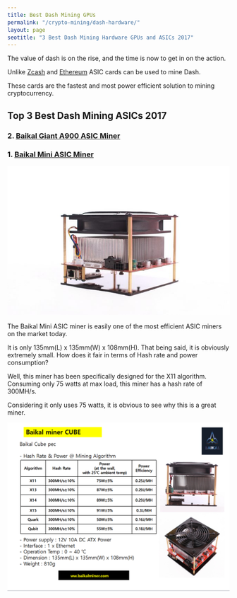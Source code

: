 ```yaml
---
title: Best Dash Mining GPUs    
permalink: "/crypto-mining/dash-hardware/"
layout: page
seotitle: "3 Best Dash Mining Hardware GPUs and ASICs 2017" 
---
```


The value of dash is on the rise, and the time is now to get in on the action. 

Unlike [Zcash](https://z.cash/) and [Ethereum](https://ethereum.org/) ASIC cards can be used to mine Dash. 

These cards are the fastest and most power efficient solution to mining cryptocurrency. 

## Top 3 Best Dash Mining ASICs 2017

### 2. [Baikal Giant A900 ASIC Miner](http://rover.ebay.com/rover/1/711-53200-19255-0/1?icep_ff3=10&pub=5575177097&toolid=10001&campid=5338112809&customid=dash-miners&icep_uq=baikal+giant+a900+miner&icep_sellerId=&icep_ex_kw=&icep_sortBy=12&icep_catId=&icep_minPrice=&icep_maxPrice=&ipn=psmain&icep_vectorid=229466&kwid=902099&mtid=824&kw=lg)

### 1. [Baikal Mini ASIC Miner](http://rover.ebay.com/rover/1/711-53200-19255-0/1?icep_ff3=10&pub=5575177097&toolid=10001&campid=5338112809&customid=dash-miners&icep_uq=baikal+mini+miner&icep_sellerId=&icep_ex_kw=&icep_sortBy=12&icep_catId=&icep_minPrice=&icep_maxPrice=&ipn=psmain&icep_vectorid=229466&kwid=902099&mtid=824&kw=lg)

![Baikal Mini Miner](/img/cryptocurrency/gpu/baikal-mini-miner.jpg "MINI MINER")

The Baikal Mini ASIC miner is easily one of the most efficient ASIC miners on the market today. 

It is only 135mm(L) x 135mm(W) x 108mm(H). That being said, it is obviously extremely small. How does it fair in terms of Hash rate and power consumption?

Well, this miner has been specifically designed for the X11 algorithm. Consuming only 75 watts at max load, this miner has a hash rate of 300MH/s. 

Considering it only uses 75 watts, it is obvious to see why this is a great miner. 

![MINI SPECS](/img/cryptocurrency/gpu/mini-specs.png "MINI SPECS")